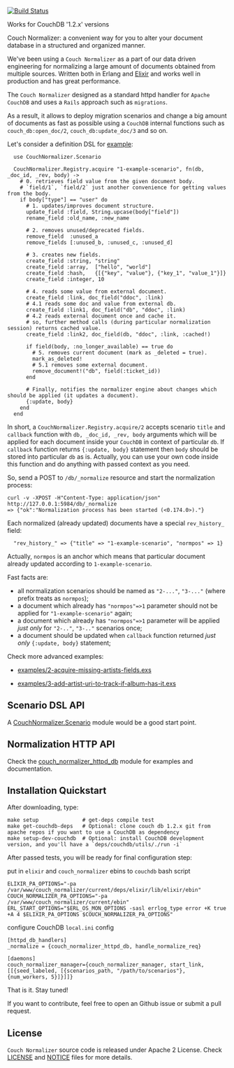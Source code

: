 [![Build Status](https://secure.travis-ci.org/datahogs/couch_normalizer.png?branch=master "Build Status")](http://travis-ci.org/datahogs/couch_normalizer)

Works for CouchDB '1.2.x' versions

Couch Normalizer: a convenient way for you to alter your document database in a structured and organized manner.

We've been using a `Couch Normalizer` as a part of our data driven engineering for normalizing a large amount of documents obtained from multiple sources. Written both in Erlang and [Elixir](https://github.com/elixir-lang/elixir) and works well in production and has great performance.

The `Couch Normalizer` designed as a standard httpd handler for `Apache CouchDB` and uses a `Rails` approach such as `migrations`.

As a result, it allows to deploy migration scenarios and change a big amount of documents as fast as possible using a `CouchDB` internal functions such as `couch_db:open_doc/2`, `couch_db:update_doc/3` and so on.


Let's consider a definition DSL for [example](https://github.com/datahogs/couch_normalizer/blob/master/examples/1-example-scenario.exs):

      use CouchNormalizer.Scenario

      CouchNormalizer.Registry.acquire "1-example-scenario", fn(db, _doc_id, _rev, body) ->
        # 0. retrieves field value from the given document body.
        # `field/1`, `field/2` just another convenience for getting values from the body.
        if body["type"] == "user" do
          # 1. updates/improves document structure.
          update_field :field, String.upcase(body["field"])
          rename_field :old_name, :new_name

          # 2. removes unused/deprecated fields.
          remove_field  :unused_a
          remove_fields [:unused_b, :unused_c, :unused_d]

          # 3. creates new fields.
          create_field :string, "string"
          create_field :array,  ["hello", "world"]
          create_field :hash,   {[{"key", "value"}, {"key_1", "value_1"}]}
          create_field :integer, 10

          # 4. reads some value from external document.
          create_field :link, doc_field("ddoc", :link)
          # 4.1 reads some doc and value from external db.
          create_field :link1, doc_field("db", "ddoc", :link)
          # 4.2 reads external document once and cache it.
          # so, further method calls (during particular normalization session) returns cached value.
          create_field :link2, doc_field(db, "ddoc", :link, :cached!)

          if field(body, :no_longer_available) == true do
            # 5. removes current document (mark as _deleted = true).
            mark_as_deleted!
            # 5.1 removes some external document.
            remove_document!("db", field(:ticket_id))
          end

          # Finally, notifies the normalizer engine about changes which should be applied (it updates a document).
          {:update, body}
        end
      end

In short, a `CouchNormalizer.Registry.acquire/2` accepts scenario `title` and `callback` function with `db, _doc_id, _rev, body` arguments which will be applied for each document inside your `CouchDB` in context of particular `db`. If `callback` function returns `{:update, body}` statement then `body` should be stored into particular `db` as is. Actually, you can use your own code inside this function and do anything with passed context as you need.


So, send a POST to `/db/_normalize` resource and start the normalization process:

    curl -v -XPOST -H"Content-Type: application/json" http://127.0.0.1:5984/db/_normalize
    => {"ok":"Normalization process has been started (<0.174.0>)."}


Each normalized (already updated) documents have a special `rev_history_` field:

      "rev_history_" => {"title" => "1-example-scenario", "normpos" => 1}

Actually, `normpos` is an anchor which means that particular document already updated according to `1-example-scenario`.

Fast facts are:

* all normalization scenarios should be named as `"2-..."`, `"3-..."` (where prefix treats as `normpos`);
* a document which already has `"normpos"=>1` parameter should not be applied for `"1-example-scenario"` again;
* a document which already has `"normpos"=>1` parameter will be applied _just only_ for `"2-.."`, `"3-.."` scenarios once;
* a document should be updated when `callback` function returned _just only_ `{:update, body}` statement;


Check more advanced examples:

* [examples/2-acquire-missing-artists-fields.exs](https://github.com/datahogs/couch_normalizer/blob/master/examples/2-acquire-missing-artists-fields.exs)

* [examples/3-add-artist-uri-to-track-if-album-has-it.exs](https://github.com/datahogs/couch_normalizer/blob/master/examples/3-add-artist-uri-to-track-if-album-has-it.exs)

Scenario DSL API
----------------

A [CouchNormalizer.Scenario](https://github.com/datahogs/couch_normalizer/blob/master/lib/couch_normalizer/scenario.ex) module would be a good start point.


Normalization HTTP API
----------------------

Check the [couch_normalizer_httpd_db](https://github.com/datahogs/couch_normalizer/blob/master/src/couch_normalizer_httpd_db.erl) module for examples and documentation.


Installation Quickstart
-----------------------

After downloading, type:

    make setup              # get-deps compile test
    make get-couchdb-deps   # Optional: clone couch db 1.2.x git from apache repos if you want to use a CouchDB as dependency
    make setup-dev-couchdb  # Optional: install CouchDB development version, and you'll have a `deps/couchdb/utils/./run -i`

After passed tests, you will be ready for final configuration step:

put in `elixir` and `couch_normalizer` ebins to `couchdb` bash script

    ELIXIR_PA_OPTIONS="-pa /var/www/couch_normalizer/current/deps/elixir/lib/elixir/ebin"
    COUCH_NORMALIZER_PA_OPTIONS="-pa /var/www/couch_normalizer/current/ebin"
    ERL_START_OPTIONS="$ERL_OS_MON_OPTIONS -sasl errlog_type error +K true +A 4 $ELIXIR_PA_OPTIONS $COUCH_NORMALIZER_PA_OPTIONS"

configure CouchDB `local.ini` config

    [httpd_db_handlers]
    _normalize = {couch_normalizer_httpd_db, handle_normalize_req}

    [daemons]
    couch_normalizer_manager={couch_normalizer_manager, start_link, [[{seed_labeled, [{scenarios_path, "/path/to/scenarios"}, {num_workers, 5}]}]]}


That is it. Stay tuned!

If you want to contribute, feel free to open an Github issue or submit a pull request.


License
-------

`Couch Normalizer` source code is released under Apache 2 License.
Check [LICENSE](https://github.com/datahogs/couch_normalizer/blob/master/LICENSE) and [NOTICE](https://github.com/datahogs/couch_normalizer/blob/master/NOTICE) files for more details.